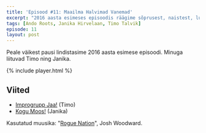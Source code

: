 ```yaml
---
title: 'Episood #11: Maailma Halvimad Vanemad'
excerpt: "2016 aasta esimeses episoodis räägime sõprusest, naistest, luulest ja halbadest vanematest."
tags: [Ando Roots, Janika Hirvelaan, Timo Talvik]
episode: 11
layout: post
---
```


Peale väikest pausi lindistasime 2016 aasta esimese episoodi. Minuga liituvad Timo ning Janika.

{% include player.html %}

## Viited

- [Improgrupp Jaa!](http://jaa.ee) (Timo)
- [Kogu Moos!](http://improv.ee/trupid/kogu-moos) (Janika)

Kasutatud muusika: "[Rogue Nation](http://www.joshwoodward.com/song/RogueNation)", Josh Woodward.